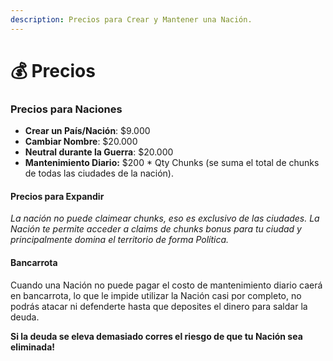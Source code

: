 ```yaml
---
description: Precios para Crear y Mantener una Nación.
---
```


# 💰 Precios

### Precios para Naciones

* **Crear un País/Nación**: $9.000
* **Cambiar Nombre**: $20.000
* **Neutral durante la Guerra**: $20.000
* **Mantenimiento Diario:** $200 \* Qty Chunks (se suma el total de chunks de todas las ciudades de la nación).

#### Precios para Expandir

_La nación no puede claimear chunks, eso es exclusivo de las ciudades. La Nación te permite acceder a claims de chunks bonus para tu ciudad y principalmente domina el territorio de forma Política._

#### Bancarrota

Cuando una Nación no puede pagar el costo de mantenimiento diario caerá en bancarrota, lo que le impide utilizar la Nación casi por completo, no podrás atacar ni defenderte hasta que deposites el dinero para saldar la deuda.

**Si la deuda se eleva demasiado corres el riesgo de que tu Nación sea eliminada!**
